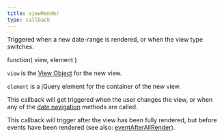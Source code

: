 ```yaml
---
title: viewRender
type: callback
---
```


Triggered when a new date-range is rendered, or when the view type switches.

<div class='spec' markdown='1'>
function( view, element )
</div>

`view` is the [View Object](view-object) for the new view.

`element` is a jQuery element for the container of the new view.

This callback will get triggered when the user changes the view, or when any of the [date navigation](date-navigation) methods are called.

This callback will trigger after the view has been fully rendered, but before events have been rendered (see also: [eventAfterAllRender](eventAfterAllRender)).
